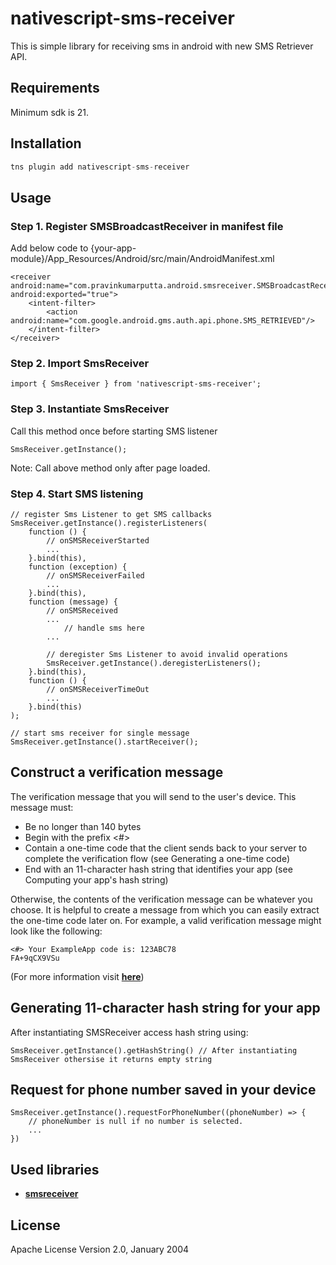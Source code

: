 # nativescript-sms-receiver

This is simple library for receiving sms in android with new SMS Retriever API.

## Requirements

Minimum sdk is 21.

## Installation

```javascript
tns plugin add nativescript-sms-receiver
```

## Usage

### Step 1. Register SMSBroadcastReceiver in manifest file

Add below code to {your-app-module}/App_Resources/Android/src/main/AndroidManifest.xml

```
<receiver android:name="com.pravinkumarputta.android.smsreceiver.SMSBroadcastReceiver" android:exported="true">
	<intent-filter>
		<action android:name="com.google.android.gms.auth.api.phone.SMS_RETRIEVED"/>
	</intent-filter>
</receiver>
```

### Step 2. Import SmsReceiver

```
import { SmsReceiver } from 'nativescript-sms-receiver';
```

### Step 3. Instantiate SmsReceiver

Call this method once before starting SMS listener

```
SmsReceiver.getInstance();
```

Note: Call above method only after page loaded.

### Step 4. Start SMS listening

```
// register Sms Listener to get SMS callbacks
SmsReceiver.getInstance().registerListeners(
    function () {
        // onSMSReceiverStarted
        ...
    }.bind(this),
    function (exception) {
        // onSMSReceiverFailed
        ...
    }.bind(this),
    function (message) {
        // onSMSReceived
        ...
            // handle sms here
        ...

        // deregister Sms Listener to avoid invalid operations
        SmsReceiver.getInstance().deregisterListeners();
    }.bind(this),
    function () {
        // onSMSReceiverTimeOut
        ...
    }.bind(this)
);

// start sms receiver for single message
SmsReceiver.getInstance().startReceiver();
```

## Construct a verification message

The verification message that you will send to the user's device. This message must:

- Be no longer than 140 bytes
- Begin with the prefix <#>
- Contain a one-time code that the client sends back to your server to complete the verification flow (see Generating a one-time code)
- End with an 11-character hash string that identifies your app (see Computing your app's hash string)

Otherwise, the contents of the verification message can be whatever you choose. It is helpful to create a message from which you can easily extract the one-time code later on. For example, a valid verification message might look like the following:

```
<#> Your ExampleApp code is: 123ABC78
FA+9qCX9VSu
```

(For more information visit [**here**](https://developers.google.com/identity/sms-retriever/verify))

## Generating 11-character hash string for your app

After instantiating SMSReceiver access hash string using:

```
SmsReceiver.getInstance().getHashString() // After instantiating SmsReceiver othersise it returns empty string
```

## Request for phone number saved in your device

```
SmsReceiver.getInstance().requestForPhoneNumber((phoneNumber) => {
    // phoneNumber is null if no number is selected.
    ...
})
```

## Used libraries

- [**smsreceiver**](https://github.com/pravinkumarputta/smsreceiver)

## License

Apache License Version 2.0, January 2004
